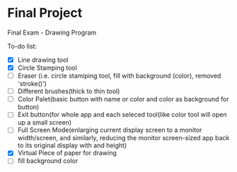 # Final Project
Final Exam - Drawing Program


To-do list:
 - [x] Line drawing tool
 - [x] Circle Stamping tool
 - [ ] Eraser (i.e. circle stamiping tool, fill with background (color), removed 'stroke()')
 - [ ] Different brushes(thick to thin tool)
 - [ ] Color Palet(basic button with name or color and color as background for button)
 - [ ] Exit button(for whole app and each seleced tool(like color tool will open up a small screen)
 - [ ] Full Screen Mode(enlarging current display screen to a monitor width/screen, and similarly, reducing the monitor screen-sized app back to its original display with and height)
 - [x] Virtual Piece of paper for drawing
 - [ ] fill background color
